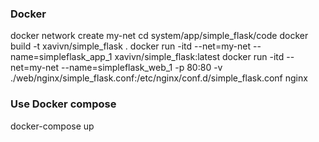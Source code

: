 ### Docker

docker network create my-net
cd system/app/simple_flask/code
docker build -t xavivn/simple_flask .
docker run -itd --net=my-net --name=simpleflask_app_1 xavivn/simple_flask:latest
docker run -itd --net=my-net --name=simpleflask_web_1 -p 80:80 -v ./web/nginx/simple_flask.conf:/etc/nginx/conf.d/simple_flask.conf nginx

### Use Docker compose
docker-compose up

